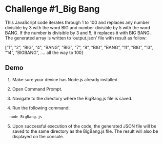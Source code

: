 
# Challenge #1_Big Bang

This JavaScript code iterates through 1 to 100 and replaces any number divisible by 3 with the word
BIG and number divisible by 5 with the word BANG. If the number is divisible by 3 and 5, it replaces it with BIG BANG. The generated array is written to ‘output.json’ file with result as follow:

[“1”, “2”, “BIG”, “4”, “BANG”, “BIG”, “7”, “8”, “BIG”, “BANG”, “11”, “BIG”, “13”, “14”, “BIGBANG”,
.... all the way to 100]




## Demo

1. Make sure your device has Node.js already installed.

2. Open Command Prompt.

3. Navigate to the directory where the BigBang.js file is saved.

4. Run the following command:

```bash
  node BigBang.js
```

5. Upon successful execution of the code, the generated JSON file will be saved to the same directory as the BigBang.js file. The result will also be displayed on the console.

